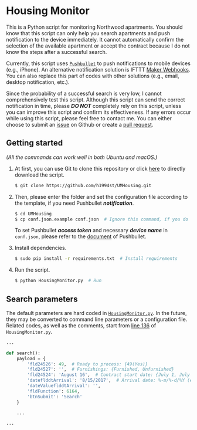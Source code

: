 Housing Monitor
===

This is a Python script for monitoring Northwood apartments. You should know that this script can only help you search apartments and push notification to the device immediately. It cannot automatically confirm the selection of the available apartment or accept the contract because I do not know the steps after a successful search.

Currently, this script uses [`Pushbullet`](https://www.pushbullet.com/) to push notifications to mobile devices (e.g., iPhone). An alternative notification solution is IFTTT [Maker Webhooks](https://ifttt.com/maker_webhooks). You can also replace this part of codes with other solutions (e.g., email, desktop notification, etc.).

Since the probability of a successful search is very low, I cannot comprehensively test this script. Although this script can send the correct notification in time, please ___DO NOT___ completely rely on this script, unless you can improve this script and confirm its effectiveness. If any errors occur while using this script, please feel free to contact me. You can either choose to submit an [issue](https://github.com/h1994st/UMHousing/issues) on Github or create a [pull request](https://github.com/h1994st/UMHousing/pulls).

## Getting started

_(All the commands can work well in both Ubuntu and macOS.)_

1. At first, you can use Git to clone this repository or click [here](https://github.com/h1994st/UMHousing/archive/master.zip) to directly download the script.

    ```bash
    $ git clone https://github.com/h1994st/UMHousing.git
    ```

2. Then, please enter the folder and set the configuration file according to the template, if you need Pushbullet ___notification___.

    ```bash
    $ cd UMHousing
    $ cp conf.json.example conf.json  # Ignore this command, if you do not need notification
    ```

    To set Pushbullet ___access token___ and necessary ___device name___ in `conf.json`, please refer to the [document](https://docs.pushbullet.com/#api-quick-start) of Pushbullet.

3. Install dependencies.

    ```bash
    $ sudo pip install -r requirements.txt  # Install requirements
    ```

3. Run the script.

    ```bash
    $ python HousingMonitor.py  # Run
    ```

## Search parameters

The default parameters are hard coded in [`HousingMonitor.py`](https://github.com/h1994st/UMHousing/blob/master/HousingMonitor.py). In the future, they may be converted to command line parameters or a configuration file. Related codes, as well as the comments, start from [line 136](https://github.com/h1994st/UMHousing/blob/master/HousingMonitor.py#L136) of `HousingMonitor.py`.

```python
...

def search():
    payload = {
        'fld24526': 49,  # Ready to process: {49(Yes)}
        'fld24527': '',  # Furnishings: {Furnished, Unfurnished}
        'fld24524': 'August 16',  # Contract start date: {July 1, July 16, August 1, August 16, September 1, September 16}
        'dateflddtArrival': '8/15/2017',  # Arrival date: %-m/%-d/%Y (e.g., 8/15/2017)
        'dateValueflddtArrival': '',
        'fldFunction': 6164,
        'btnSubmit': 'Search'
    }

    ...

...
```
